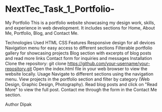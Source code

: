 # NextTec_Task_1_Portfolio-
My Portfolio
This is a portfolio website showcasing my design work, skills, and experience in web development. It includes sections for Home, About Me, Portfolio, Blog, and Contact Me.

Technologies Used
HTML
CSS
Features
Responsive design for all devices
Navigation menu for easy access to different sections
Filterable portfolio gallery for showcasing projects
Blog section with excerpts of blog posts and read more links
Contact form for inquiries and messages
Installation
Clone the repository: git clone https://github.com/your-username/your-repository.git
Open the index.html file in your web browser to view the website locally.
Usage
Navigate to different sections using the navigation menu.
View projects in the portfolio section and filter by category (Web Design, Graphic Design, Photography).
Read blog posts and click on "Read More" to view the full post.
Contact me through the form in the Contact Me section.

Author
Dipak 
